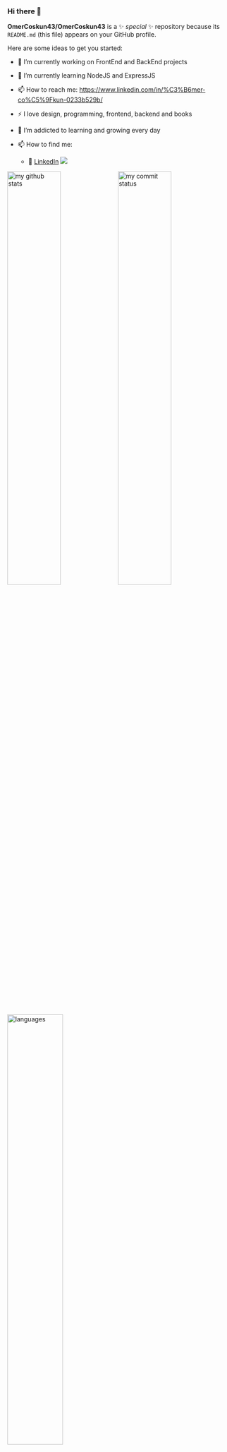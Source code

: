 ### Hi there 👋


**OmerCoskun43/OmerCoskun43** is a ✨ _special_ ✨ repository because its `README.md` (this file) appears on your GitHub profile.

Here are some ideas to get you started:

- 🔭 I’m currently working on FrontEnd and BackEnd projects
- 🌱 I’m currently learning NodeJS and ExpressJS
- 📫 How to reach me: https://www.linkedin.com/in/%C3%B6mer-co%C5%9Fkun-0233b529b/

- :zap: I love design, programming, frontend, backend and books
- 🌱 I’m addicted to learning and growing every day

- 📫 How to find me: 
  - :office: [LinkedIn](https://www.linkedin.com/in/%C3%B6mer-co%C5%9Fkun-0233b529b/)
![](https://komarev.com/ghpvc/?username=OmerCoskun43)

 <img src="https://github-readme-stats.vercel.app/api?username=OmerCoskun43&theme=chartreuse-dark" alt="my github stats" width="49%"/>

 <img src="https://github-readme-streak-stats.herokuapp.com/?user=OmerCoskun43&theme=chartreuse-dark" alt="my commit status" width="49%" />

 <img src="https://github-readme-stats.vercel.app/api/top-langs/?username=OmerCoskun43&theme=chartreuse-dark&layout=compact" alt="languages" width="50%">

![](https://media.giphy.com/media/iIqmM5tTjmpOB9mpbn/giphy.gif)
<img src=”https://media.giphy.com/media/iIqmM5tTjmpOB9mpbn/giphy.gif”/>

[![My Skills](https://skillicons.dev/icons?i=c,python,ts,js,html,css,react,redux,nodejs,express,pug,jquery,sass,bootstrap,materialui,styledcomponents,tailwind,jest,nodejs,sqlite,postgres,vscode,postman,github,wordpress&theme=light&perline=5)](https://skillicons.dev)

<h2 align="center">🚀Technical Skills</h2>
<div align="center">
<img      src="https://img.shields.io/badge/React-20232A?style=for-the-badge&logo=react&logoColor=61DAFB"  alt="Reactjs"  />
<img src="https://img.shields.io/badge/Next-black?style=for-the-badge&logo=next.js&logoColor=white" alt="Nextjs"  />
<img src="https://img.shields.io/badge/redux-%23593d88.svg?style=for-the-badge&logo=redux&logoColor=white"  alt="Redux" />      
<img      src="https://img.shields.io/badge/JavaScript-323330?style=for-the-badge&logo=javascript&logoColor=F7DF1E"    alt="JavaScript"  />
<img      src="https://img.shields.io/badge/typescript-%23007ACC.svg?style=for-the-badge&logo=typescript&logoColor=white"  alt="TypeScript"  />
</br>
<img      src="https://img.shields.io/badge/HTML5-E34F26?style=for-the-badge&logo=html5&logoColor=white"        alt="HTML5"        />
<img
src="https://img.shields.io/badge/CSS3-1572B6?style=for-the-badge&logo=css3&logoColor=white"  alt="CSS3"     />
<img        src="https://img.shields.io/badge/tailwindcss-%2338B2AC.svg?style=for-the-badge&logo=tailwind-css&logoColor=white" alt="tailwindcss" />
<img 
src="https://img.shields.io/badge/MUI-%230081CB.svg?style=for-the-badge&logo=mui&logoColor=white" />
<img
src="https://img.shields.io/badge/Bootstrap-563D7C?style=for-the-badge&logo=bootstrap&logoColor=white" alt="Bootstrap" />
<img src="https://img.shields.io/badge/Sass-CC6699?style=for-the-badge&logo=sass&logoColor=white" alt="Sass"  />
</br>
<img  src="https://img.shields.io/badge/Visual_Studio_Code-0078D4?style=for-the-badge&logo=visual%20studio%20code&logoColor=white" alt="VSCode"  />
</br>
<img
src="https://img.shields.io/badge/Python-14354C?style=for-the-badge&logo=python&logoColor=white"         alt="Python"         />
<img        src="https://img.shields.io/badge/Django-092E20?style=for-the-badge&logo=django&logoColor=white"         alt="Django"         />
      <img         src="https://img.shields.io/badge/PostgreSQL-316192?style=for-the-badge&logo=postgresql&logoColor=white"         alt="PostgreSQL"         />
<img  src="https://img.shields.io/badge/Node.js-43853D?style=for-the-badge&logo=node.js&logoColor=white"         alt="Nodejs"         />
<img        src="https://img.shields.io/badge/express.js-%23404d59.svg?style=for-the-badge&logo=express&logoColor=%2361DAFB"        />
<img        src="https://img.shields.io/badge/MongoDB-%234ea94b.svg?style=for-the-badge&logo=mongodb&logoColor=white"        />
</br>
<img src="https://img.shields.io/badge/GIT-E44C30?style=for-the-badge&logo=git&logoColor=white" alt="GIT"
        />
<img src="https://img.shields.io/badge/Jira-0052CC?style=for-the-badge&logo=Jira&logoColor=white" alt="JIRA" />

</div>

[![Github Badge](https://img.shields.io/badge/-Github-000?style=quare&labelColor=000&logo=Github&logoColor=white&link=link)](link) 
[![Instagram Badge](https://img.shields.io/badge/-Instagram-C13584?style=flat-quare&labelColor=C13584&logo=instagram&logoColor=white&link=link)](link) 
[![Medium Badge](https://img.shields.io/badge/-Medium-757575?style=flat-quare&labelColor=757575&logo=Medium&logoColor=white&link=link)](link) 
[![Blogger Badge](https://img.shields.io/badge/-Blogger-FF9800?style=flat-quare&labelColor=FF9800&logo=Blogger&logoColor=white&link=link)](link)

[![Contributors][contributors-shield]][contributors-url]
[![Forks][forks-shield]][forks-url]
[![Stargazers][stars-shield]][stars-url]
[![Issues][issues-shield]][issues-url]
[![MIT License][license-shield]][license-url]

Format: [LinkedIn Badge] veya [Linkedin: VPA] 

Syntax: [![LinkedIn](linkedin-shield image linki )](linkedin-url link)

Ornek kullanim:

[![Linkedin: VPA] (https://img.shields.io/badge/linkedin-%230077B5.svg?&style=for-the-badge&logo=linkedin&logoColor=white)]
(https://www.linkedin.com/in/%C3%B6mer-co%C5%9Fkun-0233b529b/)


</br>

<h2 align="center">My Top Projects</h2>


<br>

###
<table style="width:100%">
  <tr>
    <th>Repo Link</th>
    <th>Project Demo</th>
    <th>Stack</th>
    <th>Project Preview </th>
  </tr>
  <tr>
    <td><a href="https://github.com/OmerCoskun43/STOCK-APP-V2?tab=readme-ov-file">STOCK APP<a/></td>
    <td><a href="https://stock-app-v2-react-mui-tailwind-redux.netlify.app/">Demo Link</a> </td>
    <td><p>React JS</p></td>
    <td  width="50%"><img src="https://github-production-user-asset-6210df.s3.amazonaws.com/144324576/307624070-14775817-ae16-426d-8a3e-5847a6871064.gif?X-Amz-Algorithm=AWS4-HMAC-SHA256&X-Amz-Credential=AKIAVCODYLSA53PQK4ZA%2F20240225%2Fus-east-1%2Fs3%2Faws4_request&X-Amz-Date=20240225T214043Z&X-Amz-Expires=300&X-Amz-Signature=f95442a24a80ab13bd13065dacda0ef94dea1882d437d64a09627d8756598acb&X-Amz-SignedHeaders=host&actor_id=144324576&key_id=0&repo_id=751892659"/></p></td>
  </tr>
        <tr>
    <td><a href="https://github.com/OmerCoskun43/cskn-store-typescript-tailwind">STORE APP<a/></td>
    <td><a href="https://cskn-store-typescript-tailwind.netlify.app/">Demo Link</a> </td>
    <td><p>TypeScript Tailwind</p></td>
    <td  width="50%"><img src="https://github.com/OmerCoskun43/cskn-store-typescript-tailwind/assets/144324576/405e966c-008b-4acf-a37e-e8d75dac6fa8"/></p></td>
  </tr>
 <tr>
    <td><a href="https://github.com/OmerCoskun43/BlogApp-Redux-Mui-React">BLOG APP<a/></td>
    <td><a href="https://blogapp-redux-mui-react.netlify.app/">Demo Link</a> </td>
    <td><p>REACT REDUX TOOLkit</p></td>
    <td  width="50%"><img src="https://github.com/OmerCoskun43/BlogApp-Redux-Mui-React/assets/144324576/98c8b509-eaaf-4901-a9ae-e5c5051dd90a"/></p></td>
  </tr>
   <tr>
    <td><a href="https://github.com/OmerCoskun43/recipe-app-with-firebase-react">RECIPE APP<a/></td>
    <td><a href="https://recipe-app-with-firebase-and-react.netlify.app/">Demo Link</a> </td>
    <td><p>REACT FIREBASE</p></td>
    <td  width="50%"><img src="https://github.com/OmerCoskun43/recipe-app-with-firebase-react/assets/144324576/8008c18a-564a-4f5c-b952-0e93e210477b"/></p></td>
  </tr>

  <tr>
    <td><a href="https://github.com/OmerCoskun43/movie-app-with-firebase">MOVIE APP<a/></td>
    <td><a href="https://movie-app-with-firebase.netlify.app/">Demo Link</a> </td>
    <td><p>REACT TAILWIND FIREBASE</p></td>
    <td  width="50%"><img src="https://github.com/OmerCoskun43/movie-app-with-firebase/assets/144324576/fc0876d5-7ccd-48b2-910b-2f08edffd1d0"/></p></td>
  </tr>
    <tr>
    <td><a href="https://github.com/OmerCoskun43/Cskn-Store?tab=readme-ov-file">E-COMMERCE APP<a/></td>
    <td><a href="https://cskn-store-with-react.netlify.app/">Demo Link</a> </td>
    <td><p>REACT TAILWIND </p></td>
    <td  width="50%"><img src="https://github.com/OmerCoskun43/Cskn-Store/assets/144324576/d8c4afb6-4cb6-4224-85a1-8ded960616e5"/></p></td>
          <tr>
    <td><a href="https://github.com/OmerCoskun43/Shopping-Cart-APP?tab=readme-ov-file">SHOPPING CART APP<a/></td>
    <td><a href="https://shopping-cart-app-with-react.netlify.app/">Demo Link</a> </td>
    <td><p>REACT APP </p></td>
    <td  width="50%"><img src="https://github.com/OmerCoskun43/Shopping-Cart-APP/assets/144324576/c06db197-636a-4075-b79e-676ab86d575a"/></p></td>
                <tr>
    <td><a href="https://github.com/OmerCoskun43/e-ticaret-sitesi-ecommerce-site?tab=readme-ov-file">E-COMMERCE WEBSITE<a/></td>
    <td><a href="https://e-ticaret-sitesi-e-commerce-site.netlify.app/">Demo Link</a> </td>
    <td><p>REACT REDUX BOOTSTRAP APP </p></td>
    <td  width="50%"><img src="https://github.com/OmerCoskun43/e-ticaret-sitesi-ecommerce-site/assets/144324576/8ff08fa5-adf1-46ec-91f2-39f81efb1ca0"/></p></td>
  </tr>
                  <tr>
    <td><a href="https://github.com/OmerCoskun43/project-4-appoinment-app">APPOINTMENT APP FOR HOSPITALS<a/></td>
    <td><a href="https://cskn-hospital.netlify.app/">Demo Link</a> </td>
    <td><p>REACT  BOOTSTRAP APP </p></td>
    <td  width="50%"><img src="https://user-images.githubusercontent.com/102467587/218919393-a57f0668-ba05-4e3f-83d3-53a9dfdd9fdf.gif"/></p></td>
  </tr>

  
    

      
</table>




















